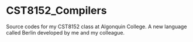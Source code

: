 # CST8152_Compilers
Source codes for my CST8152 class at Algonquin College. A new language called Berlin developed by me and my colleague.
